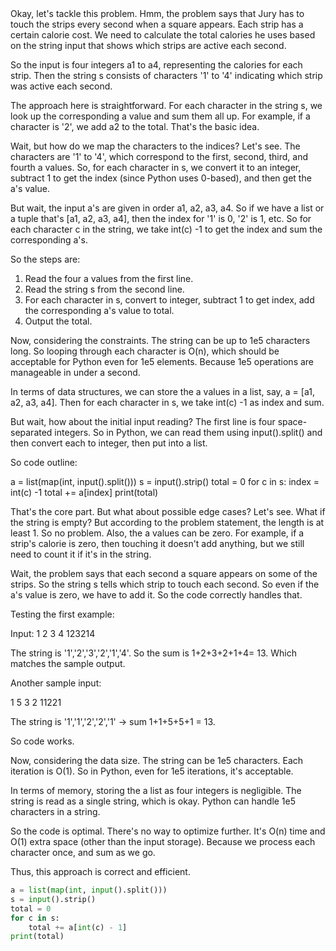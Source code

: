 <think>
Okay, let's tackle this problem. Hmm, the problem says that Jury has to touch the strips every second when a square appears. Each strip has a certain calorie cost. We need to calculate the total calories he uses based on the string input that shows which strips are active each second.

So the input is four integers a1 to a4, representing the calories for each strip. Then the string s consists of characters '1' to '4' indicating which strip was active each second.

The approach here is straightforward. For each character in the string s, we look up the corresponding a value and sum them all up. For example, if a character is '2', we add a2 to the total. That's the basic idea.

Wait, but how do we map the characters to the indices? Let's see. The characters are '1' to '4', which correspond to the first, second, third, and fourth a values. So, for each character in s, we convert it to an integer, subtract 1 to get the index (since Python uses 0-based), and then get the a's value.

But wait, the input a's are given in order a1, a2, a3, a4. So if we have a list or a tuple that's [a1, a2, a3, a4], then the index for '1' is 0, '2' is 1, etc. So for each character c in the string, we take int(c) -1 to get the index and sum the corresponding a's.

So the steps are:

1. Read the four a values from the first line.
2. Read the string s from the second line.
3. For each character in s, convert to integer, subtract 1 to get index, add the corresponding a's value to total.
4. Output the total.

Now, considering the constraints. The string can be up to 1e5 characters long. So looping through each character is O(n), which should be acceptable for Python even for 1e5 elements. Because 1e5 operations are manageable in under a second.

In terms of data structures, we can store the a values in a list, say, a = [a1, a2, a3, a4]. Then for each character in s, we take int(c) -1 as index and sum.

But wait, how about the initial input reading? The first line is four space-separated integers. So in Python, we can read them using input().split() and then convert each to integer, then put into a list.

So code outline:

a = list(map(int, input().split()))
s = input().strip()
total = 0
for c in s:
    index = int(c) -1
    total += a[index]
print(total)

That's the core part. But what about possible edge cases? Let's see. What if the string is empty? But according to the problem statement, the length is at least 1. So no problem. Also, the a values can be zero. For example, if a strip's calorie is zero, then touching it doesn't add anything, but we still need to count it if it's in the string.

Wait, the problem says that each second a square appears on some of the strips. So the string s tells which strip to touch each second. So even if the a's value is zero, we have to add it. So the code correctly handles that.

Testing the first example:

Input:
1 2 3 4
123214

The string is '1','2','3','2','1','4'. So the sum is 1+2+3+2+1+4= 13. Which matches the sample output.

Another sample input:

1 5 3 2
11221

The string is '1','1','2','2','1' → sum 1+1+5+5+1 = 13.

So code works.

Now, considering the data size. The string can be 1e5 characters. Each iteration is O(1). So in Python, even for 1e5 iterations, it's acceptable.

In terms of memory, storing the a list as four integers is negligible. The string is read as a single string, which is okay. Python can handle 1e5 characters in a string.

So the code is optimal. There's no way to optimize further. It's O(n) time and O(1) extra space (other than the input storage). Because we process each character once, and sum as we go.

Thus, this approach is correct and efficient.
</think>

```python
a = list(map(int, input().split()))
s = input().strip()
total = 0
for c in s:
    total += a[int(c) - 1]
print(total)
```